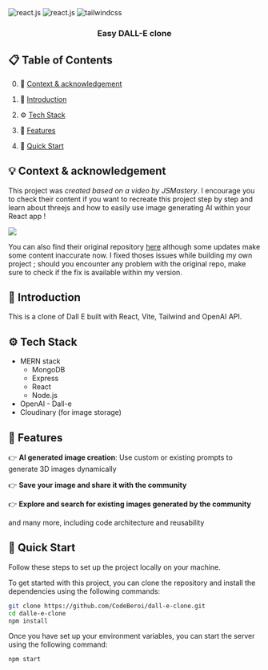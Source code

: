 <div>

<img  src="https://img.shields.io/badge/-React_JS-black?style=for-the-badge&logoColor=white&logo=react&color=61DAFB"  alt="react.js"  />

<img  src="https://img.shields.io/badge/vite-%23646CFF.svg?style=for-the-badge&logo=vite&logoColor=white"  alt="react.js"  />

<img  src="https://img.shields.io/badge/-Tailwind_CSS-black?style=for-the-badge&logoColor=white&logo=tailwindcss&color=06B6D4"  alt="tailwindcss"  />

</div>

  

<h3  align="center">Easy DALL-E clone</h3>
  

## 📋 <a name="table">Table of Contents</a>

0. 🤖 [Context & acknowledgement ](#context)

1. 🤖 [Introduction](#introduction)

2. ⚙️ [Tech Stack](#tech-stack)

3. 🔋 [Features](#features)

4. 🤸 [Quick Start](#quick-start)

  

## <a name="context"> 💡 Context & acknowledgement 

This project was *created based on a video by JSMastery*. I encourage you to check their content if you want to recreate this project step by step and learn about threejs and how to easily use image generating AI within your React app !

<a  href="https://www.youtube.com/watch?v=EyIvuigqDoA&ab_channel=JavaScriptMastery"  target="_blank"><img  src="https://github.com/sujatagunale/EasyRead/assets/151519281/1736fca5-a031-4854-8c09-bc110e3bc16d"  /></a>

You can also find their original repository [here](https://github.com/adrianhajdin/project_ai_mern_image_generation) although some updates make some content inaccurate now. I fixed thoses issues while building my own project ; should you encounter any problem with the original repo, make sure to check if the fix is available within my version.
  

## <a name="introduction">🤖 Introduction</a>

This is a clone of Dall E built with React, Vite, Tailwind and OpenAI API.


## <a name="tech-stack">⚙️ Tech Stack</a>

-   MERN stack
    -   MongoDB
    -   Express   
    -   React
    -  Node.js
-  OpenAI - Dall-e
-  Cloudinary (for image storage)

  
## <a name="features">🔋 Features</a>

👉 **AI generated image creation**: Use custom or existing prompts to generate  3D images dynamically

👉 **Save your image and share it with the community**

👉 **Explore and search for existing images generated by the community**


and many more, including code architecture and reusability

## <a name="quick-start">🤸 Quick Start</a>

Follow these steps to set up the project locally on your machine.

To get started with this project, you can clone the repository and install the dependencies using the following commands:

```bash
git clone https://github.com/CodeBeroi/dall-e-clone.git
cd dalle-e-clone
npm install
```
Once you have set up your environment variables, you can start the server using the following command:

```bash
npm start
```
